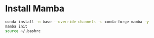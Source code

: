 # Install Mamba

```bash
conda install -n base --override-channels -c conda-forge mamba -y
mamba init
source ~/.bashrc
```
